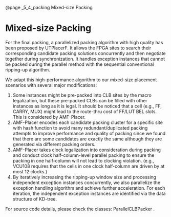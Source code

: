 @page _5_4_packing Mixed-size Packing
# Mixed-size Packing

For the final packing, a parallelized packing algorithm with high quality has been proposed by UTPlacerF. It allows the FPGA sites to search their corresponding candidate packing solutions concurrently and then negotiate together during synchronization. It handles exception instances that cannot be packed during the parallel method with the sequential conventional ripping-up algorithm. 

We adapt this high-performance algorithm to our mixed-size placement scenarios with several major modifications:  

1. Some instances might be pre-packed into CLB sites by the macro legalization, but these pre-packed CLBs can be filled with other instances as long as it is legal. It should be noticed that a cell (e.g., FF, CARRY, MUX) might lead to the route-thru cost of FF/LUT BEL slots. This is considered by AMF-Placer.
2. AMF-Placer encodes each candidate packing cluster for a specific site with hash function to avoid many redundant/duplicated packing attempts to improve performance and quality of packing since we found that there are some candidates are exactly the same although they are generated via different packing orders.
3. AMF-Placer takes clock legalization into consideration during packing and conduct clock half-column-level parallel packing to ensure the packing in one half-column will not lead to clocking violation. (e.g., VCU108 requires that the cells in one clock half-column are driven by at most 12 clocks.)
4. By iteratively increasing the ripping-up window size and processing independent exception instances concurrently, we also parallelize the exception handling algorithm and achieve further acceleration. For each iteration, the independent exception instances are identified via the data structure of KD-tree.


For source code details, please check the classes: ParallelCLBPacker . 
